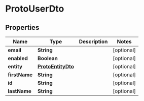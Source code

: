 

# ProtoUserDto


## Properties

| Name | Type | Description | Notes |
|------------ | ------------- | ------------- | -------------|
|**email** | **String** |  |  [optional] |
|**enabled** | **Boolean** |  |  [optional] |
|**entity** | [**ProtoEntityDto**](ProtoEntityDto.md) |  |  [optional] |
|**firstName** | **String** |  |  [optional] |
|**id** | **String** |  |  [optional] |
|**lastName** | **String** |  |  [optional] |



